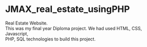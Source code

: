 # JMAX_real_estate_usingPHP

Real Estate Website.  
This was my final year Diploma project. We had used HTML, CSS, Javascript,  
PHP, SQL technologies to build this project.
